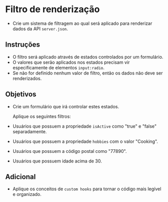 # Filtro de renderização

- Crie um sistema de filtragem ao qual será aplicado para renderizar dados da API `server.json`.

## Instruções

- O filtro será aplicado através de estados controlados por um formulário.
- O valores que serão aplicados nos estados precisam vir especificamente de elementos `input:radio`.
- Se não for definido nenhum valor de filtro, então os dados não deve ser renderizados.

## Objetivos

- Crie um formulário que irá controlar estes estados.

  Aplique os seguintes filtros:

- Usuários que possuem a propriedade `isActive` como "true" e "false" separadamente.
- Usuários que possuem a propriedade `hobbies` com o valor "Cooking".
- Usuários que possuem a código postal como "77890".
- Usuários que possuem idade acima de 30.

## Adicional

- Aplique os conceitos de `custom hooks` para tornar o código mais legível e organizado.
